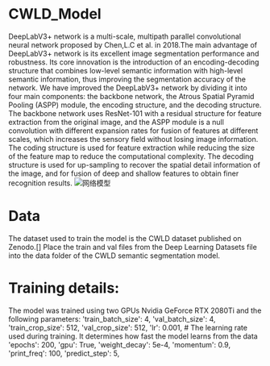 # CWLD_Model
DeepLabV3+ network is a multi-scale, multipath parallel convolutional neural network proposed by Chen,L.C et al. in 2018.The main advantage of DeepLabV3+ network is its excellent image segmentation performance and robustness. Its core innovation is the introduction of an encoding-decoding structure that combines low-level semantic information with high-level semantic information, thus improving the segmentation accuracy of the network. We have improved the DeepLabV3+ network by dividing it into four main components: the backbone network, the Atrous Spatial Pyramid Pooling (ASPP) module, the encoding structure, and the decoding structure. The backbone network uses ResNet-101 with a residual structure for feature extraction from the original image, and the ASPP module is a null convolution with different expansion rates for fusion of features at different scales, which increases the sensory field without losing image information. The coding structure is used for feature extraction while reducing the size of the feature map to reduce the computational complexity. The decoding structure is used for up-sampling to recover the spatial detail information of the image, and for fusion of deep and shallow features to obtain finer recognition results.
![网络模型](https://github.com/huangleinxidimejd/CWLD_Model/assets/42790126/228cbb85-ab7b-4330-a600-7dec89192857)

# Data
The dataset used to train the model is the CWLD dataset published on Zenodo.[]
Place the train and val files from the Deep Learning Datasets file into the data folder of the CWLD semantic segmentation model.

# Training details:
The model was trained using two GPUs Nvidia GeForce RTX 2080Ti and the following parameters:
    'train_batch_size': 4,
    'val_batch_size': 4,
    'train_crop_size': 512,
    'val_crop_size': 512,
    'lr': 0.001,  # The learning rate used during training. It determines how fast the model learns from the data
    'epochs': 200,
    'gpu': True,
    'weight_decay': 5e-4,
    'momentum': 0.9,
    'print_freq': 100,
    'predict_step': 5,

